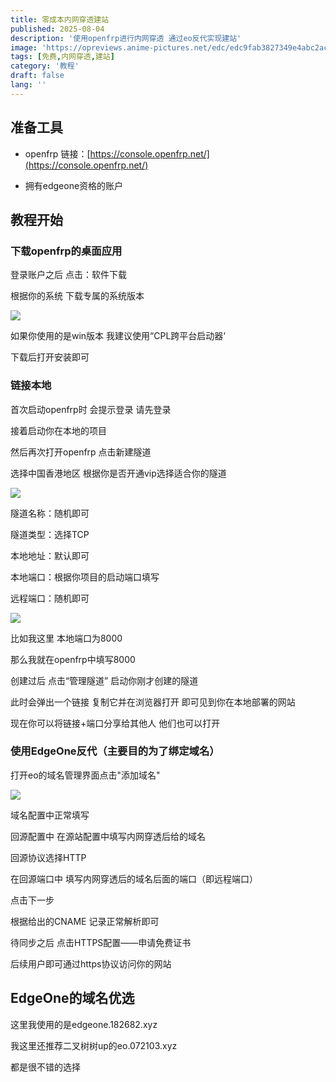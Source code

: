 ```yaml
---
title: 零成本内网穿透建站
published: 2025-08-04
description: '使用openfrp进行内网穿透 通过eo反代实现建站'
image: 'https://opreviews.anime-pictures.net/edc/edc9fab3827349e4abc2ace9b27334d5_lp.avif'
tags: [免费,内网穿透,建站]
category: '教程'
draft: false 
lang: ''
---
```


## 准备工具

- openfrp 链接：[https://console.openfrp.net/](https://console.openfrp.net/)

- 拥有edgeone资格的账户

## 教程开始

### 下载openfrp的桌面应用

登录账户之后 点击：软件下载

根据你的系统 下载专属的系统版本

![](https://cdn.jsdelivr.net/gh/TenKavr/test_gi@main/images/2025-08-04-11-02-42-image.png)

如果你使用的是win版本 我建议使用“CPL跨平台启动器‘

下载后打开安装即可



### 链接本地

首次启动openfrp时 会提示登录 请先登录

接着启动你在本地的项目

然后再次打开openfrp 点击新建隧道

选择中国香港地区 根据你是否开通vip选择适合你的隧道

![](https://youke1.picui.cn/s1/2025/08/04/689025acd1048.png)



隧道名称：随机即可

隧道类型：选择TCP

本地地址：默认即可

本地端口：根据你项目的启动端口填写

远程端口：随机即可

![](https://youke1.picui.cn/s1/2025/08/04/6890263f0fb5d.png)

比如我这里 本地端口为8000

那么我就在openfrp中填写8000



创建过后 点击“管理隧道” 启动你刚才创建的隧道

此时会弹出一个链接 复制它并在浏览器打开 即可见到你在本地部署的网站

现在你可以将链接+端口分享给其他人 他们也可以打开

### 使用EdgeOne反代（主要目的为了绑定域名）

打开eo的域名管理界面点击"添加域名"

![](https://youke1.picui.cn/s1/2025/08/04/689029142f64a.png)

域名配置中正常填写

回源配置中 在源站配置中填写内网穿透后给的域名

回源协议选择HTTP

在回源端口中 填写内网穿透后的域名后面的端口（即远程端口）



点击下一步

根据给出的CNAME 记录正常解析即可



待同步之后 点击HTTPS配置——申请免费证书

后续用户即可通过https协议访问你的网站



## EdgeOne的域名优选

这里我使用的是edgeone.182682.xyz

我这里还推荐二叉树树up的eo.072103.xyz

都是很不错的选择
